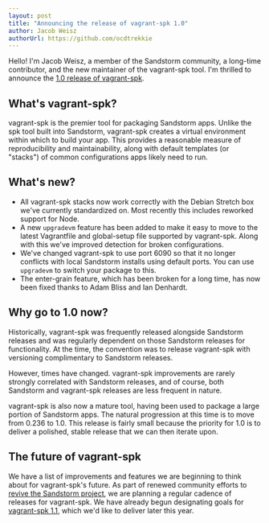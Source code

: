 ```yaml
---
layout: post
title: "Announcing the release of vagrant-spk 1.0"
author: Jacob Weisz
authorUrl: https://github.com/ocdtrekkie
---
```


Hello! I'm Jacob Weisz, a member of the Sandstorm community, a long-time contributor, and the new maintainer of the vagrant-spk tool. I'm thrilled to announce the [1.0 release of vagrant-spk][1].

## What's vagrant-spk?

vagrant-spk is the premier tool for packaging Sandstorm apps. Unlike the spk tool built into Sandstorm, vagrant-spk creates a virtual environment within which to build your app. This provides a reasonable measure of reproducibility and maintainability, along with default templates (or "stacks") of common configurations apps likely need to run.

## What's new?

- All vagrant-spk stacks now work correctly with the Debian Stretch box we've currently standardized on. Most recently this includes reworked support for Node.
- A new `upgradevm` feature has been added to make it easy to move to the latest Vagrantfile and global-setup file supported by vagrant-spk. Along with this we've improved detection for broken configurations.
- We've changed vagrant-spk to use port 6090 so that it no longer conflicts with local Sandstorm installs using default ports. You can use `upgradevm` to switch your package to this.
- The enter-grain feature, which has been broken for a long time, has now been fixed thanks to Adam Bliss and Ian Denhardt.

## Why go to 1.0 now?

Historically, vagrant-spk was frequently released alongside Sandstorm releases and was regularly dependent on those Sandstorm releases for functionality. At the time, the convention was to release vagrant-spk with versioning complimentary to Sandstorm releases. 

However, times have changed. vagrant-spk improvements are rarely strongly correlated with Sandstorm releases, and of course, both Sandstorm and vagrant-spk releases are less frequent in nature. 

vagrant-spk is also now a mature tool, having been used to package a large portion of Sandstorm apps. The natural progression at this time is to move from 0.236 to 1.0. This release is fairly small because the priority for 1.0 is to deliver a polished, stable release that we can then iterate upon. 

## The future of vagrant-spk

We have a list of improvements and features we are beginning to think about for vagrant-spk's future. As part of renewed community efforts to [revive the Sandstorm project][2], we are planning a regular cadence of releases for vagrant-spk. We have already begun designating goals for [vagrant-spk 1.1][3], which we'd like to deliver later this year.

[1]: https://github.com/sandstorm-io/vagrant-spk/releases/tag/v1.0
[2]: https://sandstorm.io/news/2020-02-03-reviving-sandstorm
[3]: https://github.com/sandstorm-io/vagrant-spk/milestone/4
